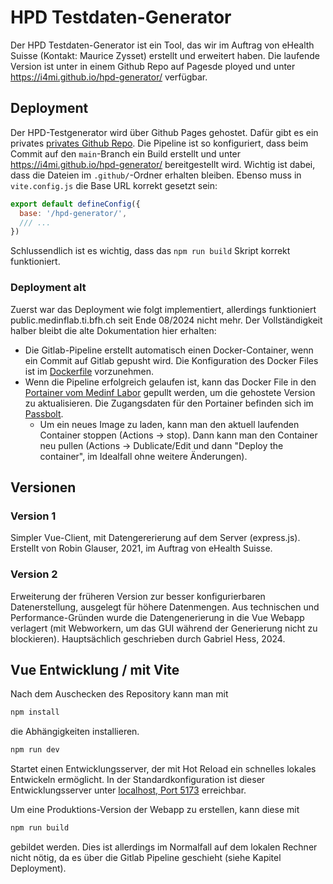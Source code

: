 # HPD Testdaten-Generator
Der HPD Testdaten-Generator ist ein Tool, das wir im Auftrag von eHealth Suisse (Kontakt: Maurice Zysset) erstellt und erweitert haben. Die laufende Version ist unter in einem Github Repo auf Pagesde ployed und unter https://i4mi.github.io/hpd-generator/ verfügbar.

## Deployment 
Der HPD-Testgenerator wird über Github Pages gehostet. Dafür gibt es ein privates [privates Github Repo](https://github.com/i4mi/hpd-generator). Die Pipeline ist so konfiguriert, dass beim Commit auf den `main`-Branch ein Build erstellt und unter https://i4mi.github.io/hpd-generator/ bereitgestellt wird.
Wichtig ist dabei, dass die Dateien im `.github/`-Ordner erhalten bleiben. Ebenso muss in `vite.config.js` die Base URL korrekt gesetzt sein:
```javascript
export default defineConfig({
  base: '/hpd-generator/',
  /// ...
})
```
Schlussendlich ist es wichtig, dass das `npm run build` Skript korrekt funktioniert.
 
### Deployment alt
Zuerst war das Deployment wie folgt implementiert, allerdings funktioniert public.medinflab.ti.bfh.ch seit Ende 08/2024 nicht mehr. Der Vollständigkeit halber bleibt die alte Dokumentation hier erhalten:
- Die Gitlab-Pipeline erstellt automatisch einen Docker-Container, wenn ein Commit auf Gitlab gepusht wird. Die Konfiguration des Docker Files ist im [Dockerfile](./Dockerfile) vorzunehmen.
- Wenn die Pipeline erfolgreich gelaufen ist, kann das Docker File in den [Portainer vom Medinf Labor](https://portainer.medinflab.ti.bfh.ch/#!/1/docker/containers/76def5f610343831defa9aa59ef0dbe70e26abfc584166f5dcd0ffa82ecefe98) gepullt werden, um die gehostete Version zu aktualisieren. Die Zugangsdaten für den Portainer befinden sich im [Passbolt](https://password.ti.bfh.ch).
  - Um ein neues Image zu laden, kann man den aktuell laufenden Container stoppen (Actions -> stop). Dann kann man den Container neu pullen (Actions -> Dublicate/Edit und dann "Deploy the container", im Idealfall ohne weitere Änderungen). 

## Versionen
### Version 1
Simpler Vue-Client, mit Datengererierung auf dem Server (express.js). Erstellt von Robin Glauser, 2021, im Auftrag von eHealth Suisse.

### Version 2
Erweiterung der früheren Version zur besser konfigurierbaren Datenerstellung, ausgelegt für höhere Datenmengen. Aus technischen und Performance-Gründen wurde die Datengenerierung in die Vue Webapp verlagert (mit Webworkern, um das GUI während der Generierung nicht zu blockieren). Hauptsächlich geschrieben durch Gabriel Hess, 2024.

## Vue Entwicklung / mit Vite
Nach dem Auschecken des Repository kann man mit 

```sh
npm install
```

die Abhängigkeiten installieren.

```sh
npm run dev
```
Startet einen Entwicklungsserver, der mit Hot Reload ein schnelles lokales Entwickeln ermöglicht. In der Standardkonfiguration ist dieser Entwicklungsserver unter [localhost, Port 5173](http://localhost:5173/) erreichbar.

Um eine Produktions-Version der Webapp zu erstellen, kann diese mit 
```sh
npm run build
``` 
gebildet werden. Dies ist allerdings im Normalfall auf dem lokalen Rechner nicht nötig, da es über die Gitlab Pipeline geschieht (siehe Kapitel Deployment).
